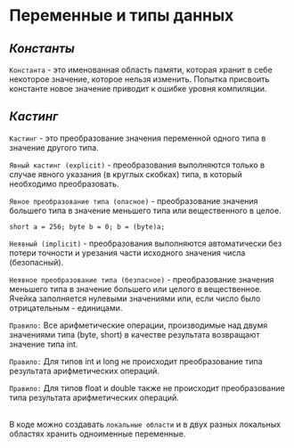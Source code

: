 #  Переменные и типы данных

## *Константы*

`Константа` - это именованная область памяти, которая хранит в себе некоторое значение, которое нельзя изменить. 
Попытка присвоить константе новое значение приводит к ошибке уровня компиляции.

## *Кастинг*

`Кастинг` - это преобразование значения переменной одного типа в значение другого типа.

`Явный кастинг (explicit)` - преобразования выполняются только в случае явного указания (в круглых скобках) типа, в который необходимо преобразовать.

`Явное преобразование типа (опасное)` - преобразование значения большего типа в значение меньшего типа или вещественного в целое. 

`short a = 256; byte b = 0; b = (byte)a;`

`Неявный (implicit)` - преобразования выполняются автоматически без потери точности и урезания части исходного значения числа (безопасный).

`Неявное преобразование типа (безпасное)` - преобразование значения меньшего типа в значение большего или целого в вещественное. 
Ячейка заполняется нулевыми значениями или, если число было отрицательным - единицами.

`Правило:` Все арифметические операции, производимые над двумя значениями типа (byte, short) в качестве результата возвращают значение типа int.

`Правило:` Для типов int и long не происходит преобразование типа результата арифметических операций.

`Правило:` Для типов float и double также не происходит преобразование типа результата арифметических операций.

<br>В коде можно создавать `локальные области` и в двух разных локальных областях хранить одноименные переменные.

